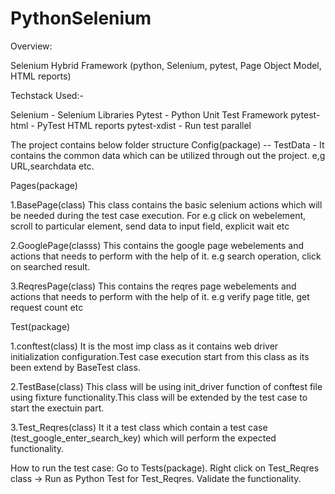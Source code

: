 # PythonSelenium

Overview:

Selenium Hybrid Framework
(python, Selenium, pytest, Page Object Model, HTML reports)

Techstack Used:-

Selenium - Selenium Libraries
Pytest - Python Unit Test Framework
pytest-html - PyTest HTML reports
pytest-xdist - Run test parallel


The project contains below folder structure
Config(package) -- TestData - It contains the common data which can be utilized through out the project. e,g URL,searchdata etc.

Pages(package)

1.BasePage(class)
This class contains the basic selenium actions which will be needed during the test case execution.
For e.g click on webelement, scroll to particular element, send data to input field, explicit wait etc

2.GooglePage(classs)
This contains the google page webelements and actions that needs to perform with the help of it.
e.g search operation, click on searched result.

3.ReqresPage(class)
This contains the reqres page webelements and actions that needs to perform with the help of it.
e.g verify page title, get request count etc

Test(package)

1.conftest(class)
It is the most imp class as it contains web driver initialization configuration.Test case execution start from this class as its been extend by BaseTest class.

2.TestBase(class)
This class will be using init_driver function of conftest file using fixture functionality.This class will be extended by the test case to start the exectuin part.

3.Test_Reqres(class)
It it a test class which contain a test case (test_google_enter_search_key) which will perform the expected functionality.


How to run the test case:
Go to Tests(package).
Right click on Test_Reqres class -> Run as Python Test for Test_Reqres.
Validate the functionality.



